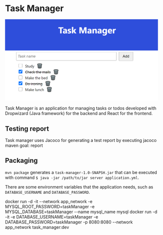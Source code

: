 # Task Manager

![img.png](resources/taskManager.png)

Task Manager is an application for managing tasks or todos developed with Dropwizard (Java framework) for the backend
and React for the frontend.

## Testing report

Task manager uses Jacoco for generating a test report by executing jacoco maven goal: report

## Packaging

`mvn package` generates a `task-manager-1.0-SNAPSH.jar` that can be executed with
command `$ java -jar /path/to/jar server application.yml`.

There are some environment variables that the application needs, such as `DATABASE_USERNAME` and `DATABASE_PASSWORD`.

docker run -d -it --network app_network -e MYSQL_ROOT_PASSWORD=taskManager -e MYSQL_DATABASE=taskManager --name mysql_name mysql
docker run -d -it -e DATABASE_USERNAME=taskManager -e DATABASE_PASSWORD=taskManager -p 8080:8080 --network app_network task_manager:dev
